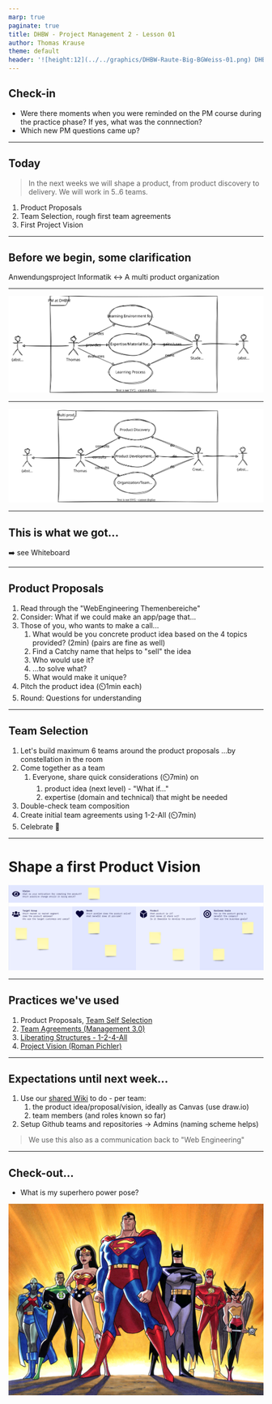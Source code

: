 ```yaml
---
marp: true
paginate: true
title: DHBW - Project Management 2 - Lesson 01
author: Thomas Krause
theme: default
header: '![height:12](../../graphics/DHBW-Raute-Big-BGWeiss-01.png) DHBW - Project Management 1 - Lesson 01'
---
```

<!-- markdownlint-disable MD025 MD045 MD012 MD024 MD026 -->

<!-- _backgroundColor: lightblue -->

## Check-in

* Were there moments when you were reminded on the PM course during the practice phase? If yes, what was the connnection?
* Which new PM questions came up?

---

## Today

> In the next weeks we will shape a product, from product discovery to delivery. We will work in 5..6 teams.

1. Product Proposals
2. Team Selection, rough first team agreements
3. First Project Vision

---

## Before we begin, some clarification

Anwendungsproject Informatik ↔️ A multi product organization

---

![bg height 95%](graphics/pm-at-dhbw.drawio.svg)

---

![bg height 95%](graphics/multi-product-org.drawio.svg)

---

## This is what we got...

➡️ see Whiteboard

---

<!-- _backgroundColor: lightblue -->

## Product Proposals

1. Read through the "WebEngineering Themenbereiche"
2. Consider: What if we could make an app/page that...
3. Those of you, who wants to make a call...
   1. What would be you concrete product idea based on the 4 topics provided? (2min) (pairs are fine as well)
   2. Find a Catchy name that helps to "sell" the idea
   3. Who would use it?
   4. ...to solve what?
   5. What would make it unique?
4. Pitch the product idea (⏲️1min each)
5. Round: Questions for understanding

---
<!-- _backgroundColor: lightblue -->

## Team Selection

1. Let's build maximum 6 teams around the product proposals ...by constellation in the room
2. Come together as a team
   1. Everyone, share quick considerations (⏲️7min) on
      1. product idea (next level) - "What if..."
      2. expertise (domain and technical) that might be needed
3. Double-check team composition
4. Create initial team agreements using 1-2-All (⏲️7min)
5. Celebrate 🎉

---

# Shape a first Product Vision

![Alt text](graphics/product%20vision%20board.png)

---

<!-- _backgroundColor:  LightGreen -->

## Practices we've used

1. Product Proposals, [Team Self Selection](https://www.agilealliance.org/resources/experience-reports/creating-how-self-selection-lets-people-excel/)
2. [Team Agreements (Management 3.0)](https://management30.com/blog/team-agreements/)
3. [Liberating Structures - 1-2-4-All](https://www.liberatingstructures.com/1-1-2-4-all/)
4. [Project Vision (Roman Pichler)](https://www.romanpichler.com/blog/the-product-vision-board/)

---

## Expectations until next week...


1. Use our [shared Wiki](https://github.com/dhbw-ka-pm/tinf22b6-shared/wiki) to do - per team:
   1. the product idea/proposal/vision, ideally as Canvas (use draw.io)
   2. team members (and roles known so far)
2. Setup Github teams and repositories -> Admins (naming scheme helps)

> We use this also as a communication back to "Web Engineering"

---

## Check-out...

<!-- _backgroundColor: lightblue -->

* What is my superhero power pose?

![bg right](graphics/image%20(13).png)
